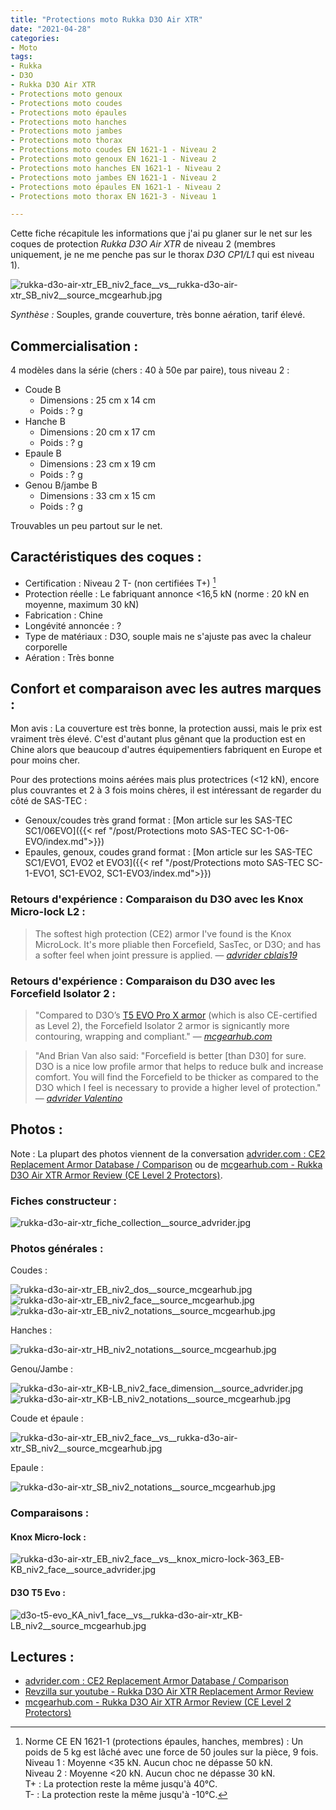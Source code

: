 ```yaml
---
title: "Protections moto Rukka D3O Air XTR"
date: "2021-04-28"
categories:
- Moto
tags:
- Rukka
- D3O
- Rukka D3O Air XTR
- Protections moto genoux
- Protections moto coudes
- Protections moto épaules
- Protections moto hanches
- Protections moto jambes
- Protections moto thorax
- Protections moto coudes EN 1621-1 - Niveau 2
- Protections moto genoux EN 1621-1 - Niveau 2
- Protections moto hanches EN 1621-1 - Niveau 2
- Protections moto jambes EN 1621-1 - Niveau 2
- Protections moto épaules EN 1621-1 - Niveau 2
- Protections moto thorax EN 1621-3 - Niveau 1

---
```



Cette fiche récapitule les informations que j'ai pu glaner sur le net sur les coques de protection _Rukka D3O Air XTR_ de niveau 2 (membres uniquement, je ne me penche pas sur le thorax _D3O CP1/L1_ qui est niveau 1).

<!--more-->

![rukka-d3o-air-xtr_EB_niv2_face__vs__rukka-d3o-air-xtr_SB_niv2__source_mcgearhub.jpg](rukka-d3o-air-xtr_EB_niv2_face__vs__rukka-d3o-air-xtr_SB_niv2__source_mcgearhub.jpg)

_Synthèse :_ Souples, grande couverture, très bonne aération, tarif élevé.


Commercialisation :
-------------------

4 modèles dans la série (chers : 40 à 50e par paire), tous niveau 2 :

- Coude B
    - Dimensions : 25 cm x 14 cm
    - Poids : ? g
- Hanche B
    - Dimensions : 20 cm x 17 cm
    - Poids : ? g
- Epaule B
    - Dimensions : 23 cm x 19 cm
    - Poids : ? g
- Genou B/jambe B 
    - Dimensions : 33 cm x 15 cm
    - Poids : ? g

Trouvables un peu partout sur le net.

Caractéristiques des coques :
-----------------------------

- Certification : Niveau 2 T- (non certifiées T+) [^1]
- Protection réelle : Le fabriquant annonce <16,5 kN (norme : 20 kN en moyenne, maximum 30 kN)
- Fabrication : Chine
- Longévité annoncée : ?
- Type de matériaux : D3O, souple mais ne s'ajuste pas avec la chaleur corporelle
- Aération : Très bonne


Confort et comparaison avec les autres marques : 
------------------------------------------------

Mon avis :
La couverture est très bonne, la protection aussi, mais le prix est vraiment très élevé. C'est d'autant plus gênant que la production est en Chine alors que beaucoup d'autres équipementiers fabriquent en Europe et pour moins cher.

Pour des protections moins aérées mais plus protectrices (<12 kN), encore plus couvrantes et 2 à 3 fois moins chères, il est intéressant de regarder du côté de SAS-TEC :

- Genoux/coudes très grand format : [Mon article sur les SAS-TEC SC1/06EVO]({{< ref "/post/Protections moto SAS-TEC SC-1-06-EVO/index.md">}})
- Epaules, genoux, coudes grand format : [Mon article sur les SAS-TEC SC1/EVO1, EVO2 et EVO3]({{< ref "/post/Protections moto SAS-TEC SC-1-EVO1, SC1-EVO2, SC1-EVO3/index.md">}})


### Retours d'expérience : Comparaison du D3O avec les Knox Micro-lock L2 :

> The softest high protection (CE2) armor I've found is the Knox MicroLock. It's more pliable then Forcefield, SasTec, or D3O; and has a softer feel when joint pressure is applied. 
> — <cite>[advrider cblais19](https://advrider.com/f/threads/comfortable-knee-armor.1371777/#post-37833963)</cite>

### Retours d'expérience : Comparaison du D3O avec les Forcefield Isolator 2 :

> "Compared to D3O’s [T5 EVO Pro X armor](https://www.mcgearhub.com/motorcycle-armor/d3o-knee-elbow-armor-review-t5-evo-pro-x/) (which is also CE-certified as Level 2), the Forcefield Isolator 2 armor is signicantly more contouring, wrapping and compliant."
> — <cite>[mcgearhub.com](https://www.mcgearhub.com/motorcycle-armor/forcefield-isolator-2-armor-review-all-pads/)</cite>

> "And Brian Van also said: "Forcefield is better [than D30] for sure. D3O is a nice low profile armor that helps to reduce bulk and increase comfort. You will find the Forcefield to be thicker as compared to the D3O which I feel is necessary to provide a higher level of protection."
> — <cite>[advrider Valentino](https://advrider.com/f/threads/ce2-replacement-armor-database-comparison.1466522/page-4#post-40897652)</cite>


Photos :
--------

Note : La plupart des photos viennent de la conversation [advrider.com : CE2 Replacement Armor Database / Comparison](https://advrider.com/f/threads/ce2-replacement-armor-database-comparison.1466522/) ou de [mcgearhub.com - Rukka D3O Air XTR Armor Review (CE Level 2 Protectors)](https://www.mcgearhub.com/motorcycle-armor/rukka-d3o-air-xtr-armor-review-ce-level-2-protectors/).


### Fiches constructeur :

![rukka-d3o-air-xtr_fiche_collection__source_advrider.jpg](rukka-d3o-air-xtr_fiche_collection__source_advrider.jpg)

### Photos générales :

Coudes :

![rukka-d3o-air-xtr_EB_niv2_dos__source_mcgearhub.jpg](rukka-d3o-air-xtr_EB_niv2_dos__source_mcgearhub.jpg)
![rukka-d3o-air-xtr_EB_niv2_face__source_mcgearhub.jpg](rukka-d3o-air-xtr_EB_niv2_face__source_mcgearhub.jpg)
![rukka-d3o-air-xtr_EB_niv2_notations__source_mcgearhub.jpg](rukka-d3o-air-xtr_EB_niv2_notations__source_mcgearhub.jpg)

Hanches :

![rukka-d3o-air-xtr_HB_niv2_notations__source_mcgearhub.jpg](rukka-d3o-air-xtr_HB_niv2_notations__source_mcgearhub.jpg)

Genou/Jambe :

![rukka-d3o-air-xtr_KB-LB_niv2_face_dimension__source_advrider.jpg](rukka-d3o-air-xtr_KB-LB_niv2_face_dimension__source_advrider.jpg)
![rukka-d3o-air-xtr_KB-LB_niv2_notations__source_mcgearhub.jpg](rukka-d3o-air-xtr_KB-LB_niv2_notations__source_mcgearhub.jpg)

Coude et épaule :

![rukka-d3o-air-xtr_EB_niv2_face__vs__rukka-d3o-air-xtr_SB_niv2__source_mcgearhub.jpg](rukka-d3o-air-xtr_EB_niv2_face__vs__rukka-d3o-air-xtr_SB_niv2__source_mcgearhub.jpg)

Epaule :

![rukka-d3o-air-xtr_SB_niv2_notations__source_mcgearhub.jpg](rukka-d3o-air-xtr_SB_niv2_notations__source_mcgearhub.jpg)



### Comparaisons :

#### Knox Micro-lock :

![rukka-d3o-air-xtr_EB_niv2_face__vs__knox_micro-lock-363_EB-KB_niv2_face__source_advrider.jpg](rukka-d3o-air-xtr_EB_niv2_face__vs__knox_micro-lock-363_EB-KB_niv2_face__source_advrider.jpg)


#### D3O T5 Evo :

![d3o-t5-evo_KA_niv1_face__vs__rukka-d3o-air-xtr_KB-LB_niv2__source_mcgearhub.jpg](d3o-t5-evo_KA_niv1_face__vs__rukka-d3o-air-xtr_KB-LB_niv2__source_mcgearhub.jpg)



Lectures :
----------

- [advrider.com : CE2 Replacement Armor Database / Comparison](https://advrider.com/f/threads/ce2-replacement-armor-database-comparison.1466522/)
- [Revzilla sur youtube - Rukka D3O Air XTR Replacement Armor Review](https://www.youtube.com/watch?v=UOx3L0t3X0M)
- [mcgearhub.com - Rukka D3O Air XTR Armor Review (CE Level 2 Protectors)](https://www.mcgearhub.com/motorcycle-armor/rukka-d3o-air-xtr-armor-review-ce-level-2-protectors/)


[^1]: Norme CE EN 1621-1 (protections épaules, hanches, membres) : Un poids de 5 kg est lâché avec une force de 50 joules sur la pièce, 9 fois.<br />
Niveau 1 : Moyenne <35 kN. Aucun choc ne dépasse 50 kN.<br />
Niveau 2 : Moyenne <20 kN. Aucun choc ne dépasse 30 kN.<br />
T+ : La protection reste la même jusqu'à 40°C.<br />
T- : La protection reste la même jusqu'à -10°C.